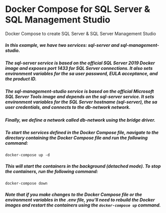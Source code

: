 # Docker Compose for SQL Server & SQL Management Studio
Docker Compose to create SQL Server & SQL Server Management Studio

##### In this example, we have two services: sql-server and sql-management-studio.

##### The sql-server service is based on the official SQL Server 2019 Docker image and exposes port 1433 for SQL Server connections. It also sets environment variables for the sa user password, EULA acceptance, and the product ID.

##### The sql-management-studio service is based on the official Microsoft SQL Server Tools image and depends on the sql-server service. It sets environment variables for the SQL Server hostname (sql-server), the sa user credentials, and connects to the db-network network.

##### Finally, we define a network called db-network using the bridge driver.

##### To start the services defined in the Docker Compose file, navigate to the directory containing the Docker Compose file and run the following command:

```docker
docker-compose up -d
```
##### This will start the containers in the background (detached mode). To stop the containers, run the following command:

```docker
docker-compose down
```

##### Note that if you make changes to the Docker Compose file or the environment variables in the .env file, you'll need to rebuild the Docker images and restart the containers using the `docker-compose up` command.
